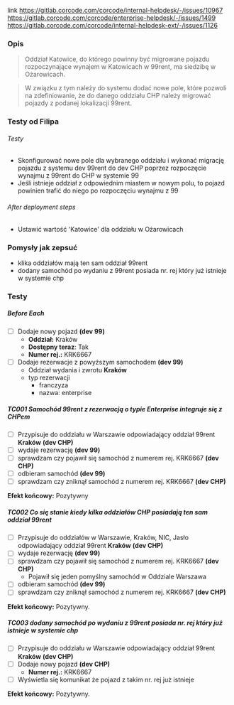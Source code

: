 <!-- 

<details><summary><h1>  </h1></summary>

</details>

---

<details><summary><h4>  </h4></summary>

</details> 

-->


link
https://gitlab.corcode.com/corcode/internal-helpdesk/-/issues/10967
https://gitlab.corcode.com/corcode/enterprise-helpdesk/-/issues/1499
https://gitlab.corcode.com/corcode/internal-helpdesk-ext/-/issues/1126

### Opis
> Oddział Katowice, do którego powinny być migrowane pojazdu rozpoczynające wynajem w Katowicach w 99rent, ma siedzibę w Ożarowicach.

> W związku z tym należy do systemu dodać nowe pole, które pozwoli na zdefiniowanie, że do danego oddziału CHP należy migrować pojazdy z podanej lokalizacji 99rent.

### Testy od Filipa
###### Testy

- Skonfigurować nowe pole dla wybranego oddziału i wykonać migrację pojazdu z systemu dev 99rent do dev CHP poprzez rozpoczęcie wynajmu z 99rent do CHP w systemie 99
- Jeśli istnieje oddział z odpowiednim miastem w nowym polu, to pojazd powinien trafić do niego po rozpoczęciu wynajmu z 99

###### After deployment steps

- Ustawić wartość 'Katowice' dla oddziału w Ożarowicach


### Pomysły jak zepsuć
- klika oddziałów mają ten sam oddział 99rent
- dodany samochód po wydaniu z 99rent posiada nr. rej który już istnieje w systemie chp

### Testy

##### Before Each
- [ ] Dodaje nowy pojazd **(dev 99)**
	- **Oddział:** Kraków 
	- **Dostępny teraz**: Tak
	- **Numer rej.:** KRK6667
- [ ] Dodaje rezerwacje z powyższym samochodem **(dev 99)** 
	- Oddział wydania i zwrotu **Kraków**
	- typ rezerwacji 
		- franczyza
		- nazwa: enterprise

##### TC001 Samochód 99rent z rezerwacją o typie Enterprise integruje się z CHPem
- [ ] Przypisuje do oddziału w Warszawie odpowiadający oddział 99rent **Kraków** **(dev CHP)**
- [ ] wydaje rezerwację **(dev 99)**
- [ ] sprawdzam czy pojawił się samochód z numerem rej. KRK6667 **(dev CHP)**
- [ ] odbieram samochód **(dev 99)**
- [ ] sprawdzam czy zniknął samochód z numerem rej. KRK6667 **(dev CHP)**

**Efekt końcowy:** Pozytywny
##### TC002 Co się stanie kiedy kilka oddziałów CHP posiadają ten sam oddział 99rent
- [ ]  Przypisuje do oddziałów w Warszawie, Kraków, NIC, Jasło odpowiadający oddział 99rent **Kraków** **(dev CHP)**
- [ ] wydaje rezerwację **(dev 99)**
- [ ] sprawdzam czy pojawił się samochód z numerem rej. KRK6667 **(dev CHP)**
	- Pojawił się jeden pomyślny samochód w Oddziale  Warszawa 
- [ ] odbieram samochód **(dev 99)**
- [ ] sprawdzam czy zniknął samochód z numerem rej. KRK6667 **(dev CHP)**

**Efekt końcowy:** Pozytywny.

##### TC003  dodany samochód po wydaniu z 99rent posiada nr. rej który już istnieje w systemie chp
- [ ] Przypisuje do oddziału w Warszawie odpowiadający oddział 99rent **Kraków** **(dev CHP)**
- [ ] Dodaje nowy pojazd **(dev CHP)**
	- **Numer rej.:** KRK6667
- [ ] Wyświetla się komunikat że pojazd z takim nr. rej już istnieje 

**Efekt końcowy:** Pozytywny.






